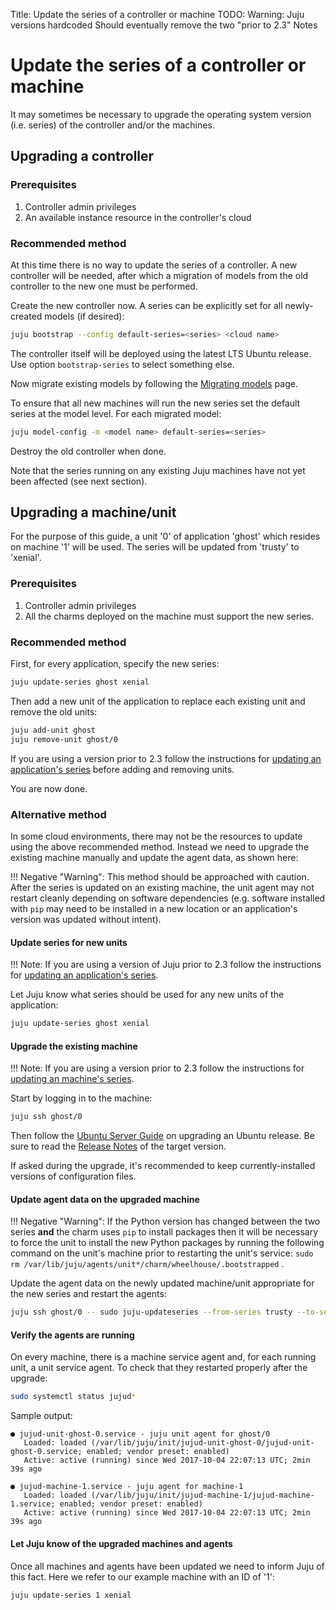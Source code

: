 Title: Update the series of a controller or machine
TODO:  Warning: Juju versions hardcoded
       Should eventually remove the two "prior to 2.3" Notes

# Update the series of a controller or machine

It may sometimes be necessary to upgrade the operating system version (i.e.
series) of the controller and/or the machines.

## Upgrading a controller

### Prerequisites

  1. Controller admin privileges
  1. An available instance resource in the controller's cloud

### Recommended method

At this time there is no way to update the series of a controller. A new
controller will be needed, after which a migration of models from the old
controller to the new one must be performed.

Create the new controller now. A series can be explicitly set for all
newly-created models (if desired):

```bash
juju bootstrap --config default-series=<series> <cloud name>
```

The controller itself will be deployed using the latest LTS Ubuntu release. Use
option `bootstrap-series` to select something else.

Now migrate existing models by following the [Migrating models][models-migrate]
page.

To ensure that all new machines will run the new series set the default series
at the model level. For each migrated model:

```bash
juju model-config -m <model name> default-series=<series>
```

Destroy the old controller when done.

Note that the series running on any existing Juju machines have not yet been
affected (see next section).

## Upgrading a machine/unit

For the purpose of this guide, a unit '0' of application 'ghost' which resides
on machine '1' will be used. The series will be updated from 'trusty' to
'xenial'.

### Prerequisites

  1. Controller admin privileges
  1. All the charms deployed on the machine must support the new series.

### Recommended method

First, for every application, specify the new series:

```bash
juju update-series ghost xenial
```

Then add a new unit of the application to replace each existing unit and remove
the old units:

```bash
juju add-unit ghost
juju remove-unit ghost/0
```

If you are using a version prior to 2.3 follow the instructions for
[updating an application's series][app-update] before adding and removing
units.

You are now done.

### Alternative method

In some cloud environments, there may not be the resources to update using the
above recommended method. Instead we need to upgrade the existing machine
manually and update the agent data, as shown here:

!!! Negative "Warning":
    This method should be approached with caution. After the series is updated
    on an existing machine, the unit agent may not restart cleanly depending on
    software dependencies (e.g. software installed with `pip` may need to be
    installed in a new location or an application's version was updated
    without intent).

#### Update series for new units

!!! Note:
    If you are using a version of Juju prior to 2.3 follow the instructions for
    [updating an application's series][app-update].

Let Juju know what series should be used for any new units of the application:

```bash
juju update-series ghost xenial
```

#### Upgrade the existing machine

!!! Note:
    If you are using a version prior to 2.3 follow the instructions for
    [updating an machine's series][mach-update].

Start by logging in to the machine:

```bash
juju ssh ghost/0
```

Then follow the [Ubuntu Server Guide][serverguide-upgrade] on upgrading an
Ubuntu release. Be sure to read the [Release Notes][ubuntu-releases] of the
target version.

If asked during the upgrade, it's recommended to keep currently-installed
versions of configuration files.

#### Update agent data on the upgraded machine

!!! Negative "Warning":
    If the Python version has changed between the two series **and** the charm
    uses `pip` to install packages then it will be necessary to force the unit
    to install the new Python packages by running the following command on the
    unit's machine prior to restarting the unit's service:
    `sudo rm /var/lib/juju/agents/unit*/charm/wheelhouse/.bootstrapped` .

Update the agent data on the newly updated machine/unit appropriate for the new
series and restart the agents:

```bash
juju ssh ghost/0 -- sudo juju-updateseries --from-series trusty --to-series xenial --start-agents
```

#### Verify the agents are running

On every machine, there is a machine service agent and, for each running unit,
a unit service agent. To check that they restarted properly after the upgrade:

```bash
sudo systemctl status jujud*
```

Sample output:

```no-highlight
● jujud-unit-ghost-0.service - juju unit agent for ghost/0
   Loaded: loaded (/var/lib/juju/init/jujud-unit-ghost-0/jujud-unit-ghost-0.service; enabled; vendor preset: enabled)
   Active: active (running) since Wed 2017-10-04 22:07:13 UTC; 2min 39s ago

● jujud-machine-1.service - juju agent for machine-1
   Loaded: loaded (/var/lib/juju/init/jujud-machine-1/jujud-machine-1.service; enabled; vendor preset: enabled)
   Active: active (running) since Wed 2017-10-04 22:07:13 UTC; 2min 39s ago
```

#### Let Juju know of the upgraded machines and agents

Once all machines and agents have been updated we need to inform Juju of this
fact. Here we refer to our example machine with an ID of '1':

```bash
juju update-series 1 xenial
```


<!-- LINKS -->

[models-migrate]: ./models-migrate.html
[app-update]: https://jujucharms.com/docs/2.2/howto-applicationupdateseries
[mach-update]: https://jujucharms.com/docs/2.2/howto-machineupdateseries
[serverguide-upgrade]: https://help.ubuntu.com/lts/serverguide/installing-upgrading.html
[ubuntu-releases]: https://wiki.ubuntu.com/Releases
[systemd]: https://wiki.ubuntu.com/SystemdForUpstartUsers
